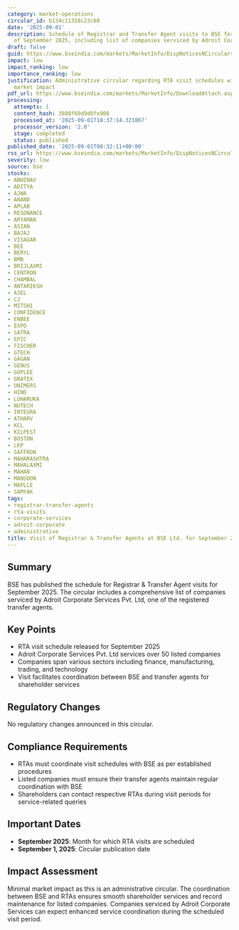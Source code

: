```yaml
---
category: market-operations
circular_id: b134c11318c23c60
date: '2025-09-01'
description: Schedule of Registrar and Transfer Agent visits to BSE for the month
  of September 2025, including list of companies serviced by Adroit Corporate Services.
draft: false
guid: https://www.bseindia.com/markets/MarketInfo/DispNoticesNCirculars.aspx?Noticeid={5CDCBA5C-FAC3-4DBB-8976-9B9BFB701417}&noticeno=20250901-13&dt=09/01/2025&icount=13&totcount=49&flag=0
impact: low
impact_ranking: low
importance_ranking: low
justification: Administrative circular regarding RTA visit schedules with minimal
  market impact
pdf_url: https://www.bseindia.com/markets/MarketInfo/DownloadAttach.aspx?id=20250901-13&attachedId=23256f8c-6abb-4285-93b1-7aa52bb9b737
processing:
  attempts: 1
  content_hash: 3880f60d9d0fe908
  processed_at: '2025-09-01T18:37:14.321867'
  processor_version: '2.0'
  stage: completed
  status: published
published_date: '2025-09-01T08:32:11+00:00'
rss_url: https://www.bseindia.com/markets/MarketInfo/DispNoticesNCirculars.aspx?Noticeid={5CDCBA5C-FAC3-4DBB-8976-9B9BFB701417}&noticeno=20250901-13&dt=09/01/2025&icount=13&totcount=49&flag=0
severity: low
source: bse
stocks:
- ABHINAV
- ADITYA
- AJWA
- ANAND
- APLAB
- RESONANCE
- ARYAMAN
- ASIAN
- BAJAJ
- VISAGAR
- BEE
- BERYL
- BMB
- BRIJLAXMI
- CENTRON
- CHAMBAL
- ANTARIKSH
- AJEL
- CJ
- MITSHI
- CONFIDENCE
- ENBEE
- EXPO
- SATRA
- EPIC
- FISCHER
- GTECH
- GAGAN
- GENUS
- GOPLEE
- GRATEX
- UNIMERS
- HIND
- LUHARUKA
- NUTECH
- INTEGRA
- ATHARV
- KCL
- KILPEST
- BOSTON
- LKP
- SAFFRON
- MAHARASHTRA
- MAHALAXMI
- MAHAN
- MANSOON
- MAPLLE
- SAMYAK
tags:
- registrar-transfer-agents
- rta-visits
- corporate-services
- adroit-corporate
- administrative
title: Visit of Registrar & Transfer Agents at BSE Ltd. for September 2025
---
```


## Summary

BSE has published the schedule for Registrar & Transfer Agent visits for September 2025. The circular includes a comprehensive list of companies serviced by Adroit Corporate Services Pvt. Ltd, one of the registered transfer agents.

## Key Points

- RTA visit schedule released for September 2025
- Adroit Corporate Services Pvt. Ltd services over 50 listed companies
- Companies span various sectors including finance, manufacturing, trading, and technology
- Visit facilitates coordination between BSE and transfer agents for shareholder services

## Regulatory Changes

No regulatory changes announced in this circular.

## Compliance Requirements

- RTAs must coordinate visit schedules with BSE as per established procedures
- Listed companies must ensure their transfer agents maintain regular coordination with BSE
- Shareholders can contact respective RTAs during visit periods for service-related queries

## Important Dates

- **September 2025**: Month for which RTA visits are scheduled
- **September 1, 2025**: Circular publication date

## Impact Assessment

Minimal market impact as this is an administrative circular. The coordination between BSE and RTAs ensures smooth shareholder services and record maintenance for listed companies. Companies serviced by Adroit Corporate Services can expect enhanced service coordination during the scheduled visit period.